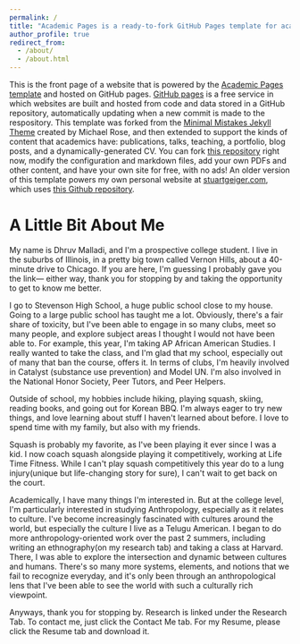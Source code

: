 ```yaml
---
permalink: /
title: "Academic Pages is a ready-to-fork GitHub Pages template for academic personal websites"
author_profile: true
redirect_from: 
  - /about/
  - /about.html
---
```


This is the front page of a website that is powered by the [Academic Pages template](https://github.com/academicpages/academicpages.github.io) and hosted on GitHub pages. [GitHub pages](https://pages.github.com) is a free service in which websites are built and hosted from code and data stored in a GitHub repository, automatically updating when a new commit is made to the respository. This template was forked from the [Minimal Mistakes Jekyll Theme](https://mmistakes.github.io/minimal-mistakes/) created by Michael Rose, and then extended to support the kinds of content that academics have: publications, talks, teaching, a portfolio, blog posts, and a dynamically-generated CV. You can fork [this repository](https://github.com/academicpages/academicpages.github.io) right now, modify the configuration and markdown files, add your own PDFs and other content, and have your own site for free, with no ads! An older version of this template powers my own personal website at [stuartgeiger.com](http://stuartgeiger.com), which uses [this Github repository](https://github.com/staeiou/staeiou.github.io).

A Little Bit About Me
======
My name is Dhruv Malladi, and I'm a prospective college student. I live in the suburbs of Illinois, in a pretty big town called Vernon Hills, about a 40-minute drive to Chicago. If you are here, I'm guessing I probably gave you the link— either way, thank you for stopping by and taking the opportunity to get to know me better.

I go to Stevenson High School, a huge public school close to my house. Going to a large public school has taught me a lot. Obviously, there's a fair share of toxicity, but I've been able to engage in so many clubs, meet so many people, and explore subject areas I thought I would not have been able to. For example, this year, I'm taking AP African American Studies. I really wanted to take the class, and I'm glad that my school, especially out of many that ban the course, offers it. In terms of clubs, I'm heavily involved in Catalyst (substance use prevention) and Model UN. I'm also involved in the National Honor Society, Peer Tutors, and Peer Helpers.

Outside of school, my hobbies include hiking, playing squash, skiing, reading books, and going out for Korean BBQ. I'm always eager to try 
new things, and love learning about stuff I haven't learned about before. I love to spend time with my family, but also with my friends.

Squash is probably my favorite, as I've been playing it ever since I was a kid. I now coach squash alongside playing it competitively, working at Life Time Fitness. While I can't play squash competitively this year do to a lung injury(unique but life-changing story for sure), I can't wait to get back on the court. 

Academically, I have many things I'm interested in. But at the college level, I'm particularly interested in studying Anthropology, especially as it relates to culture. I've become increasingly fascinated with cultures around the world, but especially the culture I live as a Telugu American. I began to do more anthropology-oriented work over the past 2 summers, including writing an ethnography(on my research tab) and taking a class at Harvard. There, I was able to explore the intersection and dynamic between cultures and humans. There's so many more systems, elements, and notions that we fail to recognize everyday, and it's only been through an anthropological lens that I've been able to see the world with such a culturally rich viewpoint.

Anyways, thank you for stopping by. Research is linked under the Research Tab. To contact me, just click the Contact Me tab. For my Resume, please click the Resume tab and download it. 
